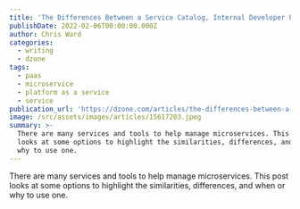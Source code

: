 ```yaml
---
title: 'The Differences Between a Service Catalog, Internal Developer Platform, and...'
publishDate: 2022-02-06T00:00:00.000Z
author: Chris Ward
categories:
  - writing
  - dzone
tags:
  - paas
  - microservice
  - platform as a service
  - service
publication_url: 'https://dzone.com/articles/the-differences-between-a-service-catalog-internal'
image: /src/assets/images/articles/15617203.jpeg
summary: >-
  There are many services and tools to help manage microservices. This post
  looks at some options to highlight the similarities, differences, and when or
  why to use one.
---
```

There are many services and tools to help manage microservices. This post looks at some options to highlight the similarities, differences, and when or why to use one.


